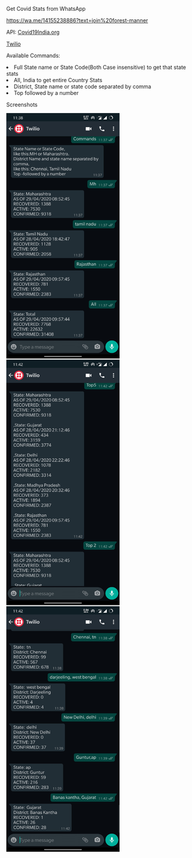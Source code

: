 <p>Get Covid Stats from WhatsApp</p>

https://wa.me/14155238886?text=join%20forest-manner

</p>API: <a href="https://api.covid19india.org/">Covid19India.org</a></p>
<p><a href="https://www.twilio.com/">Twilio</a><p>

<p>Available Commands:</p>
<li>Full State name or State Code(Both Case insensitive) to get that state stats</li>
<li>All, India to get entire Country Stats</li>
<li>District, State name or state code separated by comma</li>
<li>Top followed by a number</li>

<p>Screenshots</p>

<img src="./screenshots/ss1.jpg" width="300" height="650">
<img src="./screenshots/ss2.jpg" width="300" height="650">
<img src="./screenshots/ss3.jpg" width="300" height="650">